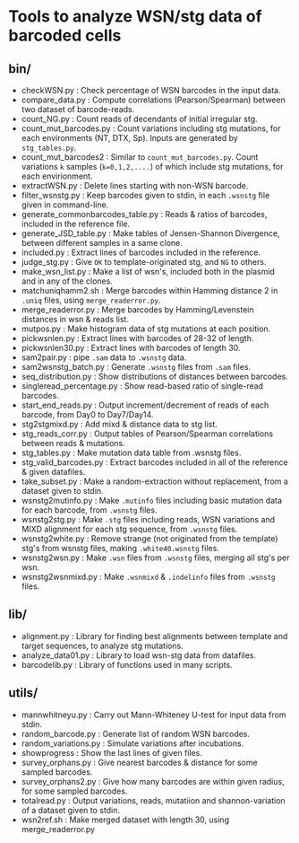 # Tools to analyze WSN/stg data of barcoded cells
## bin/
- checkWSN.py : Check percentage of WSN barcodes in the input data.
- compare_data.py : Compute correlations (Pearson/Spearman) between two dataset of barcode-reads.
- count_NG.py : Count reads of decendants of initial irregular stg.
- count_mut_barcodes.py : Count variations including stg mutations, for each environments (NT, DTX, Sp). Inputs are generated by `stg_tables.py`.
- count_mut_barcodes2 : Similar to `count_mut_barcodes.py`. Count variations `k` samples (`k=0,1,2,....`) of which include stg mutations, for each envirionment.
- extractWSN.py : Delete lines starting with non-WSN barcode.
- filter_wsnstg.py : Keep barcodes given to stdin, in each `.wsnstg` file given in command-line.
- generate_commonbarcodes_table.py : Reads & ratios of barcodes, included in the reference file.
- generate_JSD_table.py : Make tables of Jensen-Shannon Divergence, between different samples in a same clone.
- included.py : Extract lines of barcodes included in the reference.
- judge_stg.py : Give `OK` to template-originated stg, and `NG` to others.
- make_wsn_list.py : Make a list of wsn's, included both in the plasmid and in any of the clones.
- matchuniqhamm2.sh : Merge barcodes within Hamming distance 2 in `.uniq` files, using `merge_readerror.py`.
- merge_readerror.py : Merge barcodes by Hamming/Levenstein distances in wsn & reads list.
- mutpos.py : Make histogram data of stg mutations at each position.
- pickwsnlen.py : Extract lines with barcodes of 28-32 of length.
- pickwsnlen30.py : Extract lines with barcodes of length 30.
- sam2pair.py : pipe `.sam` data to `.wsnstg` data.
- sam2wsnstg_batch.py : Generate `.wsnstg` files from `.sam` files.
- seq_distribution.py : Show distributions of distances between barcodes.
- singleread_percentage.py : Show read-based ratio of single-read barcodes.
- start_end_reads.py : Output increment/decrement of reads of each barcode, from Day0 to Day7/Day14.
- stg2stgmixd.py : Add mixd & distance data to stg list.
- stg_reads_corr.py : Output tables of Pearson/Spearman correlations between reads & mutations.
- stg_tables.py : Make mutation data table from .wsnstg files.
- stg_valid_barcodes.py : Extract barcodes included in all of the reference & given datafiles.
- take_subset.py : Make a random-extraction without replacement, from a dataset given to stdin.
- wsnstg2mutinfo.py : Make `.mutinfo` files including basic mutation data for each barcode, from `.wsnstg` files.
- wsnstg2stg.py : Make `.stg` files including reads, WSN variations and MIXD alignment for each stg sequence, from `.wsnstg` files.
- wsnstg2white.py : Remove strange (not originated from the template) stg's from wsnstg files, making `.white40.wsnstg` files.
- wsnstg2wsn.py : Make `.wsn` files from `.wsnstg` files, merging all stg's per wsn.
- wsnstg2wsnmixd.py : Make `.wsnmixd` & `.indelinfo` files from `.wsnstg` files.

## lib/
- alignment.py : Library for finding best alignments between template and target sequences, to analyze stg mutations.
- analyze_data01.py : Library to load wsn-stg data from datafiles.
- barcodelib.py : Library of functions used in many scripts.

## utils/
- mannwhitneyu.py : Carry out Mann-Whiteney U-test for input data from stdin.
- random_barcode.py : Generate list of random WSN barcodes.
- random_variations.py : Simulate variations after incubations.
- showprogress : Show the last lines of given files.
- survey_orphans.py : Give nearest barcodes & distance for some sampled barcodes.
- survey_orphans2.py : Give how many barcodes are within given radius, for some sampled barcodes.
- totalread.py : Output variations, reads, mutatiion and shannon-variation of a dataset given to stdin.
- wsn2ref.sh : Make merged dataset with length 30, using merge_readerror.py
